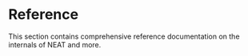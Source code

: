 # Reference​

This section contains comprehensive reference documentation on the internals of NEAT and more.